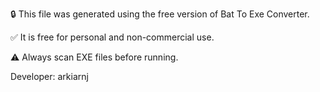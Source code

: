 🔒 This file was generated using the free version of Bat To Exe Converter.

✅ It is free for personal and non-commercial use.

⚠️ Always scan EXE files before running.

Developer: arkiarnj



